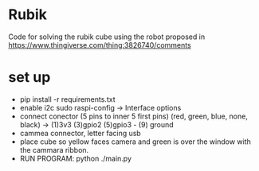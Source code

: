 # Rubik

Code for solving the rubik cube using the robot
proposed in https://www.thingiverse.com/thing:3826740/comments


# set up

* pip install -r requirements.txt
* enable i2c
sudo raspi-config -> Interface options
* connect conector (5 pins to inner 5 first pins) (red, green, blue, none, black) -> (1)3v3 (3)gpio2 (5)gpio3 - (9) ground
* cammea connector, letter facing usb
* place cube so yellow faces camera and green is over the window with the cammara ribbon.
* RUN PROGRAM:   python ./main.py
